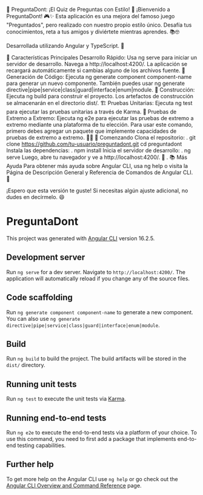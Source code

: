 🎉 PreguntaDont: ¡El Quiz de Preguntas con Estilo! 🎉
¡Bienvenido a PreguntaDont! 🎮✨ Esta aplicación es una mejora del famoso juego "Preguntados", pero realizado con nuestro propio estilo único. Desafía tus conocimientos, reta a tus amigos y diviértete mientras aprendes. 📚🤓

Desarrollada utilizando Angular y TypeScript. 🚀

🌟 Características Principales
Desarrollo Rápido: Usa ng serve para iniciar un servidor de desarrollo. Navega a http://localhost:4200/. La aplicación se recargará automáticamente si cambias alguno de los archivos fuente. 🔄
Generación de Código: Ejecuta ng generate component component-name para generar un nuevo componente. También puedes usar ng generate directive|pipe|service|class|guard|interface|enum|module. 🔧
Construcción: Ejecuta ng build para construir el proyecto. Los artefactos de construcción se almacenarán en el directorio dist/. 🏗️
Pruebas Unitarias: Ejecuta ng test para ejecutar las pruebas unitarias a través de Karma. 🧪
Pruebas de Extremo a Extremo: Ejecuta ng e2e para ejecutar las pruebas de extremo a extremo mediante una plataforma de tu elección. Para usar este comando, primero debes agregar un paquete que implemente capacidades de pruebas de extremo a extremo. 🕵️‍♂️
🚀 Comenzando
Clona el repositorio:
.
git clone https://github.com/tu-usuario/preguntadont.git
cd preguntadont
Instala las dependencias:
.
npm install
Inicia el servidor de desarrollo:
.
ng serve
Luego, abre tu navegador y ve a http://localhost:4200/. 🎉
.
📚 Más Ayuda
Para obtener más ayuda sobre Angular CLI, usa ng help o visita la Página de Descripción General y Referencia de Comandos de Angular CLI. 📖

¡Espero que esta versión te guste! Si necesitas algún ajuste adicional, no dudes en decírmelo. 😄

# PreguntaDont

This project was generated with [Angular CLI](https://github.com/angular/angular-cli) version 16.2.5.

## Development server

Run `ng serve` for a dev server. Navigate to `http://localhost:4200/`. The application will automatically reload if you change any of the source files.

## Code scaffolding

Run `ng generate component component-name` to generate a new component. You can also use `ng generate directive|pipe|service|class|guard|interface|enum|module`.

## Build

Run `ng build` to build the project. The build artifacts will be stored in the `dist/` directory.

## Running unit tests

Run `ng test` to execute the unit tests via [Karma](https://karma-runner.github.io).

## Running end-to-end tests

Run `ng e2e` to execute the end-to-end tests via a platform of your choice. To use this command, you need to first add a package that implements end-to-end testing capabilities.

## Further help

To get more help on the Angular CLI use `ng help` or go check out the [Angular CLI Overview and Command Reference](https://angular.io/cli) page.
